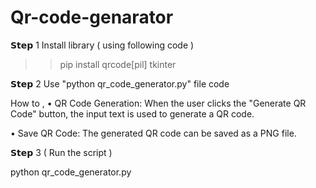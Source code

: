 # Qr-code-genarator

𝗦𝘁𝗲𝗽 1 
Install library ( using following code )

>> pip install qrcode[pil] tkinter

𝗦𝘁𝗲𝗽 2 
Use "python qr_code_generator.py" file code 

How to , 
• QR Code Generation: When the user clicks the "Generate QR Code" button, the input text is used to generate a QR code.

• Save QR Code: The generated QR code can be saved as a PNG file.

𝗦𝘁𝗲𝗽 3 ( Run the script )

python qr_code_generator.py

